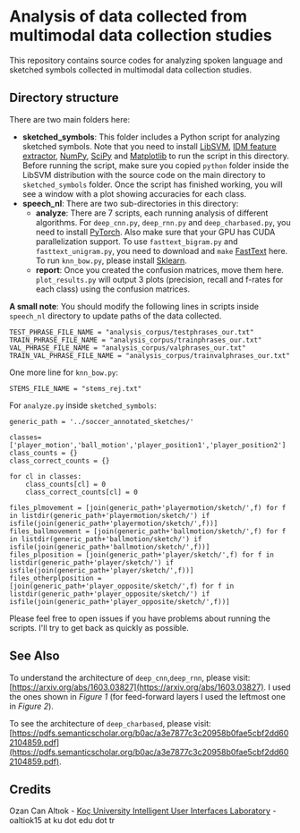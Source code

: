 # Analysis of data collected from multimodal data collection studies
This repository contains source codes for analyzing spoken language and sketched symbols collected in multimodal data collection studies.

## Directory structure
There are two main folders here:

* **sketched_symbols**: This folder includes a Python script for analyzing sketched symbols. Note that you need to install [LibSVM](https://www.csie.ntu.edu.tw/~cjlin/libsvm/), [IDM feature extractor](https://github.com/ozymaxx/sketchfe), [NumPy](http://www.numpy.org/), [SciPy](https://scipy.org/) and [Matplotlib](https://matplotlib.org/) to run the script in this directory. Before running the script, make sure you copied `python` folder inside the LibSVM distribution with the source code on the main directory to `sketched_symbols` folder. Once the script has finished working, you will see a window with a plot showing accuracies for each class. 
* **speech_nl**: There are two sub-directories in this directory:
  * **analyze**: There are 7 scripts, each running analysis of different algorithms. For `deep_cnn.py`, `deep_rnn.py` and `deep_charbased.py`, you need to install [PyTorch](pytorch.org). Also make sure that your GPU has CUDA parallelization support. To use `fasttext_bigram.py` and `fasttext_unigram.py`, you need to download and `make` [FastText](https://github.com/facebookresearch/fastText) here. To run `knn_bow.py`, please install [Sklearn](scikit-learn.org/).
  * **report**: Once you created the confusion matrices, move them here. `plot_results.py` will output 3 plots (precision, recall and f-rates for each class) using the confusion matrices.

**A small note**: You should modify the following lines in scripts inside `speech_nl` directory to update paths of the data collected.

```
TEST_PHRASE_FILE_NAME = "analysis_corpus/testphrases_our.txt"
TRAIN_PHRASE_FILE_NAME = "analysis_corpus/trainphrases_our.txt"
VAL_PHRASE_FILE_NAME = "analysis_corpus/valphrases_our.txt"
TRAIN_VAL_PHRASE_FILE_NAME = "analysis_corpus/trainvalphrases_our.txt"
```

One more line for `knn_bow.py`:
```
STEMS_FILE_NAME = "stems_rej.txt"
```

For `analyze.py` inside `sketched_symbols`:

```
generic_path = '../soccer_annotated_sketches/'

classes=['player_motion','ball_motion','player_position1','player_position2']
class_counts = {}
class_correct_counts = {}

for cl in classes:
	class_counts[cl] = 0
	class_correct_counts[cl] = 0

files_plmovement = [join(generic_path+'playermotion/sketch/',f) for f in listdir(generic_path+'playermotion/sketch/') if isfile(join(generic_path+'playermotion/sketch/',f))]
files_ballmovement = [join(generic_path+'ballmotion/sketch/',f) for f in listdir(generic_path+'ballmotion/sketch/') if isfile(join(generic_path+'ballmotion/sketch/',f))]
files_plposition = [join(generic_path+'player/sketch/',f) for f in listdir(generic_path+'player/sketch/') if isfile(join(generic_path+'player/sketch/',f))]
files_otherplposition = [join(generic_path+'player_opposite/sketch/',f) for f in listdir(generic_path+'player_opposite/sketch/') if isfile(join(generic_path+'player_opposite/sketch/',f))]
```

Please feel free to open issues if you have problems about running the scripts. I'll try to get back as quickly as possible.

## See Also
To understand the architecture of `deep_cnn`,`deep_rnn`, please visit: [https://arxiv.org/abs/1603.03827](https://arxiv.org/abs/1603.03827). I used the ones shown in *Figure 1* (for feed-forward layers I used the leftmost one in *Figure 2*).

To see the architecture of `deep_charbased`, please visit: [https://pdfs.semanticscholar.org/b0ac/a3e7877c3c20958b0fae5cbf2dd602104859.pdf](https://pdfs.semanticscholar.org/b0ac/a3e7877c3c20958b0fae5cbf2dd602104859.pdf).

## Credits
Ozan Can Altıok - [Koç University Intelligent User Interfaces Laboratory](http://iui.ku.edu.tr) - oaltiok15 at ku dot edu dot tr
